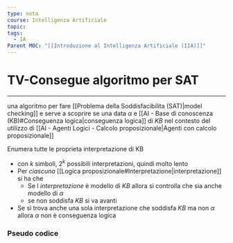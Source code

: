 ```yaml
---
type: nota
course: Intelligenza Artificiale
topic: 
tags:
  - IA
Parent MOC: "[[Introduzione al Intelligenza Artificiale (IIA)]]"
---
```



# TV-Consegue algoritmo per SAT
---
una algoritmo per fare [[Problema della Soddisfacibilita (SAT)|model checking]] e serve a scoprire se una data $\alpha$ e [[AI - Base di conoscenza (KB)#Conseguenza logica|conseguenza logica]] di $KB$ nel contesto del utilizzo di [[AI - Agenti Logici - Calcolo proposizionale|Agenti con calcolo proposizionale]]

Enumera tutte le proprieta interpretazione di KB
- con $k$ simboli, $2^k$ possibili interpretazioni, quindi molto lento
- Per _ciascuna_ [[Logica proposizionale#Interpretazione|interpretazione]] si ha che
	- Se l _interpretazione_ è modello di $KB$ allora si controlla che sia anche modello di $\alpha$
	- se non soddisfa $KB$ si va avanti
- Se si trova anche una sola interpretazione che soddisfa $KB$ ma non $\alpha$ allora $\alpha$ non è conseguenza logica


### Pseudo codice
```python

```